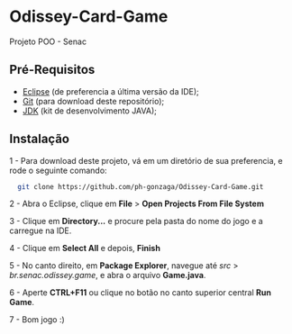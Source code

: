 # Odissey-Card-Game
Projeto POO - Senac

## Pré-Requisitos
* [Eclipse](https://www.eclipse.org/downloads/) (de preferencia a última versão da IDE);
* [Git](https://git-scm.com/downloads) (para download deste repositório);
* [JDK](https://jdk.java.net/14/) (kit de desenvolvimento JAVA);

## Instalação
1 - Para download deste projeto, vá em um diretório de sua preferencia, e rode o seguinte comando:

```bash
  git clone https://github.com/ph-gonzaga/Odissey-Card-Game.git
```

2 - Abra o Eclipse, clique em **File** > **Open Projects From File System**

3 - Clique em **Directory...** e procure pela pasta do nome do jogo e a carregue na IDE.

4 - Clique em **Select All** e depois, **Finish**

5 - No canto direito, em **Package Explorer**, navegue até *src* > *br.senac.odissey.game*, e abra o arquivo  **Game.java**.

6 - Aperte **CTRL+F11** ou clique no botão no canto superior central **Run Game**.

7 - Bom jogo :)